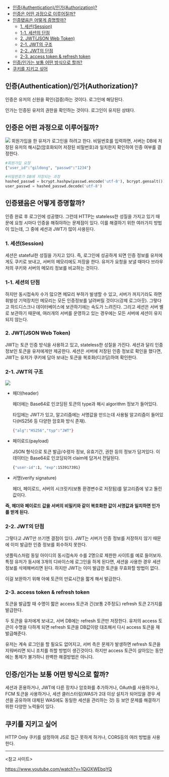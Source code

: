 - [인증(Authentication)/인가(Authorization)?](#인증authentication인가authorization)
- [인증은 어떤 과정으로 이루어질까?](#인증은-어떤-과정으로-이루어질까)
- [인증됐음은 어떻게 증명할까?](#인증됐음은-어떻게-증명할까)
  - [1. 세션(Session)](#1-세션session)
  - [1-1. 세션의 단점](#1-1-세션의-단점)
  - [2. JWT(JSON Web Token)](#2-jwtjson-web-token)
  - [2-1. JWT의 구조](#2-1-jwt의-구조)
  - [2-2. JWT의 단점](#2-2-jwt의-단점)
  - [2-3. access token & refresh token](#2-2-access-token--refresh-token)
- [인증/인가는 보통 어떤 방식으로 할까?](#인증인가는-보통-어떤-방식으로-할까)
- [쿠키를 지키고 싶어](#쿠키를-지키고-싶어)
    
    
## 인증(Authentication)/인가(Authorization)?

인증은 유저의 신원을 확인(검증)하는 것이다. 로그인에 해당된다.

인가는 인증된 유저의 권한을 확인하는 것이다. 로그인이 유지된 상태다.

## 인증은 어떤 과정으로 이루어질까?
![](https://velog.velcdn.com/images/miracle-21/post/4cb57823-dd9c-44a9-8d29-e137f2be23a0/image.jpg)
회원가입을 한 유저가 로그인을 하려고 한다. 비밀번호를 입력하면, 서버는 DB에 저장된 유저의 해시값(암호화되어 저장된 비밀번호)과 일치한지 확인하여 인증 여부를 결정한다. 

```python
#회원가입 요청
{"user_id":"gildong", "passwd":"1234"}

#비밀번호가 DB에 저장되는 과정
hashed_passwd = bcrypt.hashpw(passwd.encode('utf-8'), bcrypt.gensalt())
user_passwd = hashed_passwd.decode('utf-8')
```

## 인증됐음은 어떻게 증명할까?

인증 완료 후 로그인에 성공했다. 그런데 HTTP는 stateless한 성질을 가지고 있기 때문에 요청 시마다 인증을 해줘야하는 문제점이 있다. 이를 해결하기 위한 여러가지 방법이 있는데, 그 중에 세션과 JWT가 많이 사용된다.

### 1. 세션(Session)

세션은 stateful한 성질을 가지고 있다. 즉, 로그인에 성공하게 되면 인증 정보를 유저에게도 쿠키로 보내고, 서버의 메모리에도 저장을 한다. 유저가 요청을 보낼 때마다 브라우저의 쿠키와 서버의 메모리 정보를 비교하는 것이다.

### 1-1. 세션의 단점

하지만 동시접속자 수가 많으면 메모리 부하가 발생할 수 있고, 서버가 꺼지기라도 하면 휘발성 기억장치인 메모리는 모든 인증정보를 날려버릴 것이다(강제 로그아웃). 그렇다고 하드디스크나 데이터베이스에 보관하기에는 속도가 느려진다. 그리고 세션은 서버 별로 보관하기 때문에, 여러개의 서버를 운영하고 있는 경우에는 모든 서버에 세션이 유지되지 않는다. 

### 2. JWT(JSON Web Token)

JWT는 토큰 인증 방식을 사용하고 있고, stateless한 성질을 가진다. 세션과 달리 인증정보인 토큰을 유저에게만 제공한다. 세션은 서버에 저장된 인증 정보로 확인을 했다면, JWT는 유저가 쿠키에 담아 보내는 토큰을 복호화(디코딩)하여 확인한다. 

### 2-1. JWT의 구조
![](https://velog.velcdn.com/images/miracle-21/post/117700a8-e3ca-4ad7-8923-0bcfdc61fc8a/image.png)
- 헤더(header)
    
    헤더에는 Base64로 인코딩된 토큰의 type과 해시 algorithm 정보가 들어있다.
    
    타입에는 JWT가 있고, 알고리즘에는 서명값을 만드는데 사용될 알고리즘이 들어있다(HS256 등 다양한 암호화 방식 존재). 
    
    ```bash
    {"alg":"HS256","typ":"JWT"}
    ```
    
- 페이로드(payload)
    
    JSON 형식으로 토큰 발급/수령자 정보, 유효기간, 권한 등의 정보가 담겨있다. 이 데이터는 Base64로 인코딩되어 claim에 담겨서 전달된다.
    
    ```bash
    {"user-id":1, "exp":153917391}
    ```
    
- 서명(verify signature)
    
    헤더, 페이로드, 서버의 시크릿키(보통 환경변수로 저장됨)를 알고리즘에 넣고 돌린 값이다. 
    

**즉, 헤더와 페이로드 값을 서버의 비밀키와 같이 복호화한 값이 서명값과 일치하면 인가를 받게 된다.**

### 2-2. JWT의 단점

그렇다고 JWT만 쓰기엔 결점이 있다. JWT는 서버가 인증 정보를 저장하지 않기 때문에 이미 발급한 인증 정보를 회수하지 못한다.

넷플릭스처럼 동일 아이디의 동시접속자 수를 2명으로 제한한 사이트를 예로 들어보자. 특정 유저가 동시에 3개의 디바이스에 로그인을 하게 된다면, 세션을 사용한 경우 세션 정보를 삭제해버리면 된다. 하지만 JWT는 이미 발급한 토큰을 무효화할 방법이 없다.

이걸 보완하기 위해 아예 토큰의 만료시간을 짧게 해서 발급한다.

### 2-3. access token & refresh token

토큰을 발급할 때 수명이 짧은 access 토큰과 긴(보통 2주정도) refresh 토큰 2가지를 발급한다.

두 토큰을 유저에게 보내고, 서버 DB에는 refresh 토큰만 저장한다. 유저의 access 토큰이 수명을 다하게 되면 refresh 토큰을 DB값이랑 대조해서 다시 access 토큰을 재발급해준다. 

유저는 계속 로그인을 할 필요도 없어지고, 서버 측은 문제가 발생하면 refresh 토큰을 지워버리면 되니 조치를 취할 방법이 생긴것이다. 하지만 access 토큰이 살아있는 동안에는 통제가 불가하니 완벽한 해결방법은 아니다.

## 인증/인가는 보통 어떤 방식으로 할까?

세션과 혼용하거나, JWT에 다른 장치나 암호화를 추가하거나, OAuth를 사용하거나,  FCM 토큰을 사용하거나, 세션 클러스터링(WAS가 2대 이상 설치가 되어있을 경우 세션을 공유하여 대체된 WAS에도 동일한 세션을 관리하는 것) 등 보안 문제를 해결하기 위한 다양한 노력들이 있다.

## 쿠키를 지키고 싶어

HTTP Only 쿠키를 설정하여 JS로 접근 못하게 하거나, CORS등의 여러 방법을 사용한다.

---

<참고 사이트>

https://www.youtube.com/watch?v=1QiOXWEbqYQ
